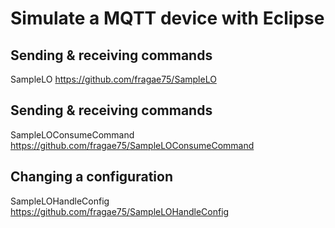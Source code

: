# Simulate a MQTT device with Eclipse #

## Sending & receiving commands ##
SampleLO https://github.com/fragae75/SampleLO

## Sending & receiving commands ##
SampleLOConsumeCommand https://github.com/fragae75/SampleLOConsumeCommand

## Changing a configuration ##
SampleLOHandleConfig https://github.com/fragae75/SampleLOHandleConfig
